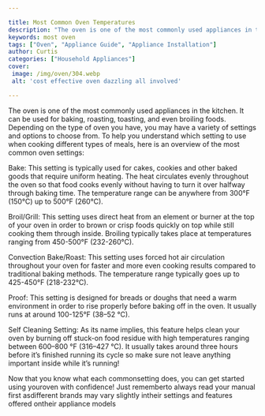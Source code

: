 ```yaml
---

title: Most Common Oven Temperatures
description: "The oven is one of the most commonly used appliances in the kitchen. It can be used for baking, roasting, toasting, and even broil...get more info"
keywords: most oven
tags: ["Oven", "Appliance Guide", "Appliance Installation"]
author: Curtis
categories: ["Household Appliances"]
cover: 
 image: /img/oven/304.webp
 alt: 'cost effective oven dazzling all involved'

---
```


The oven is one of the most commonly used appliances in the kitchen. It can be used for baking, roasting, toasting, and even broiling foods. Depending on the type of oven you have, you may have a variety of settings and options to choose from. To help you understand which setting to use when cooking different types of meals, here is an overview of the most common oven settings:

Bake: This setting is typically used for cakes, cookies and other baked goods that require uniform heating. The heat circulates evenly throughout the oven so that food cooks evenly without having to turn it over halfway through baking time. The temperature range can be anywhere from 300°F (150°C) up to 500°F (260°C). 

Broil/Grill: This setting uses direct heat from an element or burner at the top of your oven in order to brown or crisp foods quickly on top while still cooking them through inside. Broiling typically takes place at temperatures ranging from 450-500°F (232-260°C). 

Convection Bake/Roast: This setting uses forced hot air circulation throughout your oven for faster and more even cooking results compared to traditional baking methods. The temperature range typically goes up to 425-450°F (218-232°C). 

Proof: This setting is designed for breads or doughs that need a warm environment in order to rise properly before baking off in the oven. It usually runs at around 100-125°F (38–52 °C). 

Self Cleaning Setting: As its name implies, this feature helps clean your oven by burning off stuck-on food residue with high temperatures ranging between 600–800 °F (316–427 °C). It usually takes around three hours before it’s finished running its cycle so make sure not leave anything important inside while it’s running! 

Now that you know what each commonsetting does, you can get started using youroven with confidence! Just rememberto always read your manual first asdifferent brands may vary slightly intheir settings and features offered ontheir appliance models
